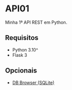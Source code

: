 # API01
 Minha 1ª API REST em Python.

## Requisitos

- Python 3.10^
- Flask 3
## Opcionais 

- [DB Browser (SQLite)](https://sqlitebrowser.org)